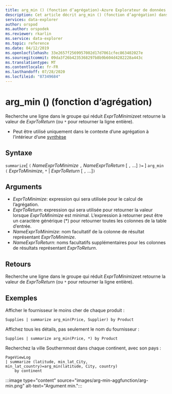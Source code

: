 ```yaml
---
title: arg_min () (fonction d’agrégation)-Azure Explorateur de données | Microsoft Docs
description: Cet article décrit arg_min () (fonction d’agrégation) dans Azure Explorateur de données.
services: data-explorer
author: orspod
ms.author: orspodek
ms.reviewer: rkarlin
ms.service: data-explorer
ms.topic: reference
ms.date: 04/12/2019
ms.openlocfilehash: 33e2657f2569957002d17d7061cfec863402027e
ms.sourcegitcommit: 09da3f26b4235368297b8b9b604d4282228a443c
ms.translationtype: MT
ms.contentlocale: fr-FR
ms.lasthandoff: 07/28/2020
ms.locfileid: "87349684"
---
```

# <a name="arg_min-aggregation-function"></a>arg_min () (fonction d’agrégation)

Recherche une ligne dans le groupe qui réduit *ExprToMinimize*et retourne la valeur de *ExprToReturn* (ou `*` pour retourner la ligne entière).

* Peut être utilisé uniquement dans le contexte d’une agrégation à l’intérieur d’une [synthèse](summarizeoperator.md)

## <a name="syntax"></a>Syntaxe

`summarize`[ `(` *NameExprToMinimize* `,` *NameExprToReturn* [ `,` ...] `)=` ] `arg_min` `(` *ExprToMinimize*, `*`  |  *ExprToReturn* [ `,` ...]`)`

## <a name="arguments"></a>Arguments

* *ExprToMinimize*: expression qui sera utilisée pour le calcul de l’agrégation. 
* *ExprToReturn*: expression qui sera utilisée pour retourner la valeur lorsque *ExprToMinimize* est minimal. L’expression à retourner peut être un caractère générique (*) pour retourner toutes les colonnes de la table d’entrée.
* *NameExprToMinimize*: nom facultatif de la colonne de résultat représentant *ExprToMinimize*.
* *NameExprToReturn*: noms facultatifs supplémentaires pour les colonnes de résultats représentant *ExprToReturn*.

## <a name="returns"></a>Retours

Recherche une ligne dans le groupe qui réduit *ExprToMinimize*et retourne la valeur de *ExprToReturn* (ou `*` pour retourner la ligne entière).

## <a name="examples"></a>Exemples

Afficher le fournisseur le moins cher de chaque produit :

```kusto
Supplies | summarize arg_min(Price, Supplier) by Product
```

Affichez tous les détails, pas seulement le nom du fournisseur :

```kusto
Supplies | summarize arg_min(Price, *) by Product
```

Recherchez la ville Southernmost dans chaque continent, avec son pays :

```kusto
PageViewLog 
| summarize (latitude, min_lat_City, min_lat_country)=arg_min(latitude, City, country) 
    by continent
```

:::image type="content" source="images/arg-min-aggfunction/arg-min.png" alt-text="Argument min.":::
